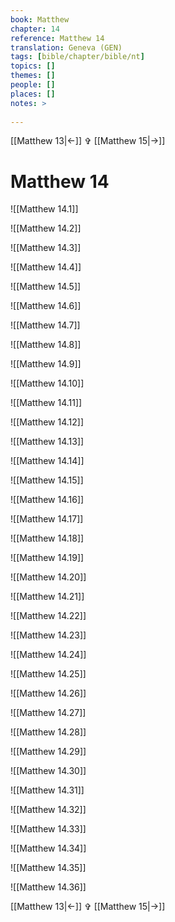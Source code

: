 ```yaml
---
book: Matthew
chapter: 14
reference: Matthew 14
translation: Geneva (GEN)
tags: [bible/chapter/bible/nt]
topics: []
themes: []
people: []
places: []
notes: >
  
---
```


[[Matthew 13|<-]] ✞ [[Matthew 15|->]]

# Matthew 14

![[Matthew 14.1]]

![[Matthew 14.2]]

![[Matthew 14.3]]

![[Matthew 14.4]]

![[Matthew 14.5]]

![[Matthew 14.6]]

![[Matthew 14.7]]

![[Matthew 14.8]]

![[Matthew 14.9]]

![[Matthew 14.10]]

![[Matthew 14.11]]

![[Matthew 14.12]]

![[Matthew 14.13]]

![[Matthew 14.14]]

![[Matthew 14.15]]

![[Matthew 14.16]]

![[Matthew 14.17]]

![[Matthew 14.18]]

![[Matthew 14.19]]

![[Matthew 14.20]]

![[Matthew 14.21]]

![[Matthew 14.22]]

![[Matthew 14.23]]

![[Matthew 14.24]]

![[Matthew 14.25]]

![[Matthew 14.26]]

![[Matthew 14.27]]

![[Matthew 14.28]]

![[Matthew 14.29]]

![[Matthew 14.30]]

![[Matthew 14.31]]

![[Matthew 14.32]]

![[Matthew 14.33]]

![[Matthew 14.34]]

![[Matthew 14.35]]

![[Matthew 14.36]]

[[Matthew 13|<-]] ✞ [[Matthew 15|->]]

